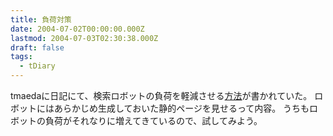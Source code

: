 ```yaml
---
title: 負荷対策
date: 2004-07-02T00:00:00.000Z
lastmod: 2004-07-03T02:30:38.000Z
draft: false
tags:
  - tDiary
---
```


tmaedaに日記にて、検索ロボットの負荷を軽減させる[方法](http://tmaeda.s45.xrea.com/td/20040702.html#p01)が書かれていた。 ロボットにはあらかじめ生成しておいた静的ページを見せるって内容。 うちもロボットの負荷がそれなりに増えてきているので、試してみよう。
